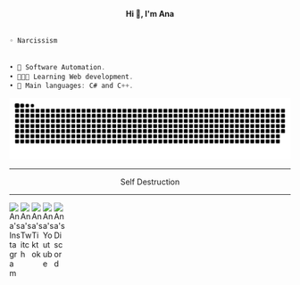 <p align='center'>
  <b>Hi 👋, I'm Ana </b><br>
  



```py

◦ Narcissism

```
```csharp

• 🤖 Software Automation.
• 👨🏻‍💻 Learning Web development.
• 🌟 Main languages: C# and C++.
```

<div align="center">
  <img  src="https://github.com/1999AZZAR/1999AZZAR/blob/main/resources/img/grid-snake.svg"
       alt="snake" /></a>
</div>


--------------------------------------
										
 <p align="center"> Self Destruction

--------------------------------------


<a href="https://instagram.com/anawhty">
  <img align="left" alt="Ana's Instagram" width="20px" src="https://simpleicons.vercel.app/instagram/6366f1" />
</a>
<a href="https://twitch.com/anawhty">
  <img align="left" alt="Ana's Twitch" width="20px" src="https://simpleicons.now.sh/twitch/6366f1" />
</a>
<a href="https://www.tiktok.com/@anawhty/">
  <img align="left" alt="Ana's Tiktok" width="20px" src="https://simpleicons.vercel.app/tiktok/6366f1" />
</a>
<a href="https://www.youtube.com/channel/UCQpRUttKZN9Pn9-Pq-xt0jQ">
  <img align="left" alt="Ana's Youtube" width="20px" src="https://simpleicons.vercel.app/youtube/6366f1" />
</a>
<a href="https://discord.com/users/258120501140914186">
  <img align="left" alt="Ana's Discord" width="20px" src="https://simpleicons.vercel.app/discord/6366f1" />
</a>
